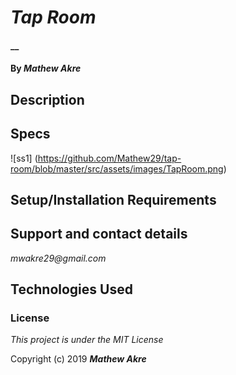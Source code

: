 # _Tap Room_

#### __

#### By _**Mathew Akre**_

## Description



## Specs
![ss1] (https://github.com/Mathew29/tap-room/blob/master/src/assets/images/TapRoom.png)


## Setup/Installation Requirements



## Support and contact details

_mwakre29@gmail.com_

## Technologies Used



### License

*This project is under the MIT License*

Copyright (c) 2019 **_Mathew Akre_**